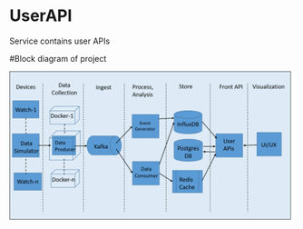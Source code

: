 # UserAPI
Service contains user APIs

#Block diagram of project

![alt text](https://github.com/KhangarAnupama/UserAPI/blob/master/src/main/resources/BlockDiagram.png)
